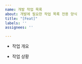 ```yaml
---
name: 개발 작업 목록
about: 개발에 필요한 작업 목록 전용 양식
title: "[Feat]"
labels: ''
assignees: ''

---
```


- 작업 개요


- 작업 상황
